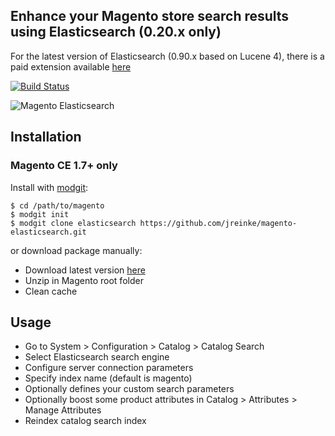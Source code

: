 ## Enhance your Magento store search results using Elasticsearch (0.20.x only)

For the latest version of Elasticsearch (0.90.x based on Lucene 4), there is a paid extension available [here](http://shop.bubblecode.net/magento-elasticsearch.html)

[![Build Status](https://secure.travis-ci.org/jreinke/magento-elasticsearch.png?branch=master)](http://travis-ci.org/jreinke/magento-elasticsearch)

![Magento Elasticsearch](http://i.imgur.com/X6quR.png)

## Installation

### Magento CE 1.7+ only

Install with [modgit](https://github.com/jreinke/modgit):

    $ cd /path/to/magento
    $ modgit init
    $ modgit clone elasticsearch https://github.com/jreinke/magento-elasticsearch.git

or download package manually:

* Download latest version [here](https://github.com/jreinke/magento-elasticsearch/archive/master.zip)
* Unzip in Magento root folder
* Clean cache

## Usage

* Go to System > Configuration > Catalog > Catalog Search
* Select Elasticsearch search engine
* Configure server connection parameters
* Specify index name (default is magento)
* Optionally defines your custom search parameters
* Optionally boost some product attributes in Catalog > Attributes > Manage Attributes
* Reindex catalog search index
